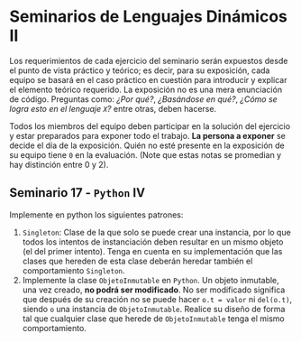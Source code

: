 # Seminarios de Lenguajes Dinámicos II

Los requerimientos de cada ejercicio del seminario serán expuestos desde el punto de vista práctico y teórico; es decir, para su exposición, cada equipo se basará en el caso práctico en cuestión para introducir y explicar el elemento teórico requerido. La exposición no es una mera enunciación de código. Preguntas como: _¿Por qué?_, _¿Basándose en qué?_, _¿Cómo se logra esto en el lenguaje `X`?_ entre otras, deben hacerse.

Todos los miembros del equipo deben participar en la solución del ejercicio y estar preparados para exponer todo el trabajo. **La persona a exponer** se decide el día de la exposición. Quién no esté presente en la exposición de su equipo tiene `0` en la evaluación. (Note que estas notas se promedian y hay distinción entre 0 y 2).

## Seminario 17 - `Python` IV

Implemente en python los siguientes patrones:

1. `Singleton`: Clase de la que solo se puede crear una instancia, 
por lo que todos los intentos de instanciación deben resultar 
en un mismo objeto (el del primer intento).
Tenga en cuenta en su implementación que las clases que hereden 
de esta clase deberán heredar también el comportamiento 
`Singleton`.
2. Implemente la clase `ObjetoInmutable` en `Python`. Un objeto 
inmutable, una vez creado, **no podrá ser modificado**. No ser 
modificado significa que después de su creación no se puede 
hacer `o.t = valor` ni `del(o.t)`, siendo `o` una instancia de 
`ObjetoInmutable`. Realice su diseño de forma tal que cualquier 
clase que herede de `ObjetoInmutable` tenga el mismo 
comportamiento.

